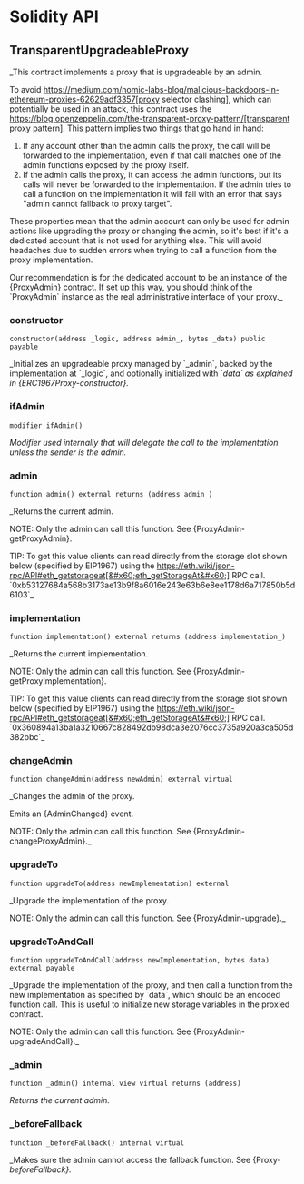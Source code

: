 # Solidity API

## TransparentUpgradeableProxy

_This contract implements a proxy that is upgradeable by an admin.

To avoid https://medium.com/nomic-labs-blog/malicious-backdoors-in-ethereum-proxies-62629adf3357[proxy selector
clashing], which can potentially be used in an attack, this contract uses the
https://blog.openzeppelin.com/the-transparent-proxy-pattern/[transparent proxy pattern]. This pattern implies two
things that go hand in hand:

1. If any account other than the admin calls the proxy, the call will be forwarded to the implementation, even if
that call matches one of the admin functions exposed by the proxy itself.
2. If the admin calls the proxy, it can access the admin functions, but its calls will never be forwarded to the
implementation. If the admin tries to call a function on the implementation it will fail with an error that says
&quot;admin cannot fallback to proxy target&quot;.

These properties mean that the admin account can only be used for admin actions like upgrading the proxy or changing
the admin, so it&#x27;s best if it&#x27;s a dedicated account that is not used for anything else. This will avoid headaches due
to sudden errors when trying to call a function from the proxy implementation.

Our recommendation is for the dedicated account to be an instance of the {ProxyAdmin} contract. If set up this way,
you should think of the &#x60;ProxyAdmin&#x60; instance as the real administrative interface of your proxy._

### constructor

```solidity
constructor(address _logic, address admin_, bytes _data) public payable
```

_Initializes an upgradeable proxy managed by &#x60;_admin&#x60;, backed by the implementation at &#x60;_logic&#x60;, and
optionally initialized with &#x60;_data&#x60; as explained in {ERC1967Proxy-constructor}._

### ifAdmin

```solidity
modifier ifAdmin()
```

_Modifier used internally that will delegate the call to the implementation unless the sender is the admin._

### admin

```solidity
function admin() external returns (address admin_)
```

_Returns the current admin.

NOTE: Only the admin can call this function. See {ProxyAdmin-getProxyAdmin}.

TIP: To get this value clients can read directly from the storage slot shown below (specified by EIP1967) using the
https://eth.wiki/json-rpc/API#eth_getstorageat[&#x60;eth_getStorageAt&#x60;] RPC call.
&#x60;0xb53127684a568b3173ae13b9f8a6016e243e63b6e8ee1178d6a717850b5d6103&#x60;_

### implementation

```solidity
function implementation() external returns (address implementation_)
```

_Returns the current implementation.

NOTE: Only the admin can call this function. See {ProxyAdmin-getProxyImplementation}.

TIP: To get this value clients can read directly from the storage slot shown below (specified by EIP1967) using the
https://eth.wiki/json-rpc/API#eth_getstorageat[&#x60;eth_getStorageAt&#x60;] RPC call.
&#x60;0x360894a13ba1a3210667c828492db98dca3e2076cc3735a920a3ca505d382bbc&#x60;_

### changeAdmin

```solidity
function changeAdmin(address newAdmin) external virtual
```

_Changes the admin of the proxy.

Emits an {AdminChanged} event.

NOTE: Only the admin can call this function. See {ProxyAdmin-changeProxyAdmin}._

### upgradeTo

```solidity
function upgradeTo(address newImplementation) external
```

_Upgrade the implementation of the proxy.

NOTE: Only the admin can call this function. See {ProxyAdmin-upgrade}._

### upgradeToAndCall

```solidity
function upgradeToAndCall(address newImplementation, bytes data) external payable
```

_Upgrade the implementation of the proxy, and then call a function from the new implementation as specified
by &#x60;data&#x60;, which should be an encoded function call. This is useful to initialize new storage variables in the
proxied contract.

NOTE: Only the admin can call this function. See {ProxyAdmin-upgradeAndCall}._

### _admin

```solidity
function _admin() internal view virtual returns (address)
```

_Returns the current admin._

### _beforeFallback

```solidity
function _beforeFallback() internal virtual
```

_Makes sure the admin cannot access the fallback function. See {Proxy-_beforeFallback}._

